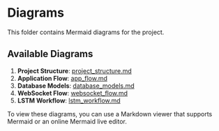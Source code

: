 # Diagrams

This folder contains Mermaid diagrams for the project.

## Available Diagrams

1. **Project Structure**: [project_structure.md](project_structure.md)
2. **Application Flow**: [app_flow.md](app_flow.md)
3. **Database Models**: [database_models.md](database_models.md)
4. **WebSocket Flow**: [websocket_flow.md](websocket_flow.md)
5. **LSTM Workflow**: [lstm_workflow.md](lstm_workflow.md)

To view these diagrams, you can use a Markdown viewer that supports Mermaid or an online Mermaid live editor.

